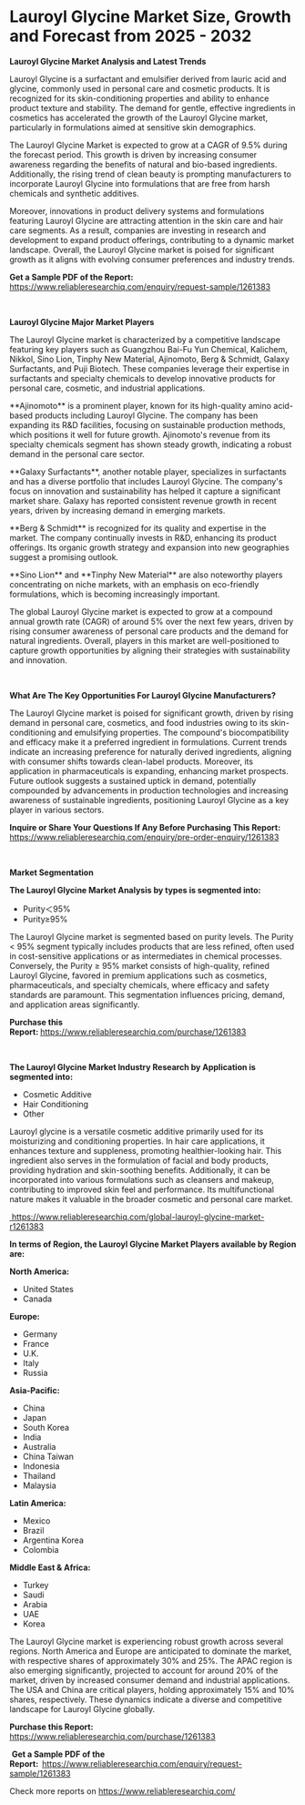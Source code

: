 <p><h1>Lauroyl Glycine Market Size, Growth and Forecast from 2025 - 2032</h1></p><p><strong>Lauroyl Glycine Market Analysis and Latest Trends</strong></p>
<p><p>Lauroyl Glycine is a surfactant and emulsifier derived from lauric acid and glycine, commonly used in personal care and cosmetic products. It is recognized for its skin-conditioning properties and ability to enhance product texture and stability. The demand for gentle, effective ingredients in cosmetics has accelerated the growth of the Lauroyl Glycine market, particularly in formulations aimed at sensitive skin demographics.</p><p>The Lauroyl Glycine Market is expected to grow at a CAGR of 9.5% during the forecast period. This growth is driven by increasing consumer awareness regarding the benefits of natural and bio-based ingredients. Additionally, the rising trend of clean beauty is prompting manufacturers to incorporate Lauroyl Glycine into formulations that are free from harsh chemicals and synthetic additives. </p><p>Moreover, innovations in product delivery systems and formulations featuring Lauroyl Glycine are attracting attention in the skin care and hair care segments. As a result, companies are investing in research and development to expand product offerings, contributing to a dynamic market landscape. Overall, the Lauroyl Glycine market is poised for significant growth as it aligns with evolving consumer preferences and industry trends.</p></p>
<p><strong>Get a Sample PDF of the Report:&nbsp;</strong> <a href="https://www.reliableresearchiq.com/enquiry/request-sample/1261383?utm_campaign=2122&utm_medium=2&utm_source=Github&utm_content=ia&utm_term=02022025&utm_id=lauroyl-glycine">https://www.reliableresearchiq.com/enquiry/request-sample/1261383</a></p>
<p>&nbsp;</p>
<p><strong>Lauroyl Glycine Major Market Players</strong></p>
<p><p>The Lauroyl Glycine market is characterized by a competitive landscape featuring key players such as Guangzhou Bai-Fu Yun Chemical, Kalichem, Nikkol, Sino Lion, Tinphy New Material, Ajinomoto, Berg & Schmidt, Galaxy Surfactants, and Puji Biotech. These companies leverage their expertise in surfactants and specialty chemicals to develop innovative products for personal care, cosmetic, and industrial applications.</p><p>**Ajinomoto** is a prominent player, known for its high-quality amino acid-based products including Lauroyl Glycine. The company has been expanding its R&D facilities, focusing on sustainable production methods, which positions it well for future growth. Ajinomoto's revenue from its specialty chemicals segment has shown steady growth, indicating a robust demand in the personal care sector.</p><p>**Galaxy Surfactants**, another notable player, specializes in surfactants and has a diverse portfolio that includes Lauroyl Glycine. The company's focus on innovation and sustainability has helped it capture a significant market share. Galaxy has reported consistent revenue growth in recent years, driven by increasing demand in emerging markets.</p><p>**Berg & Schmidt** is recognized for its quality and expertise in the market. The company continually invests in R&D, enhancing its product offerings. Its organic growth strategy and expansion into new geographies suggest a promising outlook.</p><p>**Sino Lion** and **Tinphy New Material** are also noteworthy players concentrating on niche markets, with an emphasis on eco-friendly formulations, which is becoming increasingly important.</p><p>The global Lauroyl Glycine market is expected to grow at a compound annual growth rate (CAGR) of around 5% over the next few years, driven by rising consumer awareness of personal care products and the demand for natural ingredients. Overall, players in this market are well-positioned to capture growth opportunities by aligning their strategies with sustainability and innovation.</p></p>
<p>&nbsp;</p>
<p><strong>What Are The Key Opportunities For Lauroyl Glycine Manufacturers?</strong></p>
<p><p>The Lauroyl Glycine market is poised for significant growth, driven by rising demand in personal care, cosmetics, and food industries owing to its skin-conditioning and emulsifying properties. The compound's biocompatibility and efficacy make it a preferred ingredient in formulations. Current trends indicate an increasing preference for naturally derived ingredients, aligning with consumer shifts towards clean-label products. Moreover, its application in pharmaceuticals is expanding, enhancing market prospects. Future outlook suggests a sustained uptick in demand, potentially compounded by advancements in production technologies and increasing awareness of sustainable ingredients, positioning Lauroyl Glycine as a key player in various sectors.</p></p>
<p><strong>Inquire or Share Your Questions If Any Before Purchasing This Report:</strong> <a href="https://www.reliableresearchiq.com/enquiry/pre-order-enquiry/1261383?utm_campaign=2122&utm_medium=2&utm_source=Github&utm_content=ia&utm_term=02022025&utm_id=lauroyl-glycine">https://www.reliableresearchiq.com/enquiry/pre-order-enquiry/1261383</a></p>
<p>&nbsp;</p>
<p><strong>Market Segmentation</strong></p>
<p><strong>The Lauroyl Glycine Market Analysis by types is segmented into:</strong></p>
<p><ul><li>Purity＜95%</li><li>Purity≥95%</li></ul></p>
<p><p>The Lauroyl Glycine market is segmented based on purity levels. The Purity < 95% segment typically includes products that are less refined, often used in cost-sensitive applications or as intermediates in chemical processes. Conversely, the Purity ≥ 95% market consists of high-quality, refined Lauroyl Glycine, favored in premium applications such as cosmetics, pharmaceuticals, and specialty chemicals, where efficacy and safety standards are paramount. This segmentation influences pricing, demand, and application areas significantly.</p></p>
<p><strong>Purchase this Report:&nbsp;</strong><a href="https://www.reliableresearchiq.com/purchase/1261383?utm_campaign=2122&utm_medium=2&utm_source=Github&utm_content=ia&utm_term=02022025&utm_id=lauroyl-glycine">https://www.reliableresearchiq.com/purchase/1261383</a></p>
<p>&nbsp;</p>
<p><strong>The Lauroyl Glycine Market Industry Research by Application is segmented into:</strong></p>
<p><ul><li>Cosmetic Additive</li><li>Hair Conditioning</li><li>Other</li></ul></p>
<p><p>Lauroyl glycine is a versatile cosmetic additive primarily used for its moisturizing and conditioning properties. In hair care applications, it enhances texture and suppleness, promoting healthier-looking hair. This ingredient also serves in the formulation of facial and body products, providing hydration and skin-soothing benefits. Additionally, it can be incorporated into various formulations such as cleansers and makeup, contributing to improved skin feel and performance. Its multifunctional nature makes it valuable in the broader cosmetic and personal care market.</p></p>
<p><a href="https://www.reliableresearchiq.com/global-lauroyl-glycine-market-r1261383?utm_campaign=2122&utm_medium=2&utm_source=Github&utm_content=ia&utm_term=02022025&utm_id=lauroyl-glycine">&nbsp;https://www.reliableresearchiq.com/global-lauroyl-glycine-market-r1261383</a></p>
<p><strong>In terms of Region, the Lauroyl Glycine Market Players available by Region are:</strong></p>
<p>
    <p> <strong> North America: </strong>
        <ul>
            <li>United States</li>
            <li>Canada</li>
        </ul>
        </p> 
    <p> <strong> Europe: </strong>
        <ul>
            <li>Germany</li>
            <li>France</li>
            <li>U.K.</li>
            <li>Italy</li>
            <li>Russia</li>
        </ul>
        </p> 
    <p> <strong> Asia-Pacific: </strong>
        <ul>
            <li>China</li>
            <li>Japan</li>
            <li>South Korea</li>
            <li>India</li>
            <li>Australia</li>
            <li>China Taiwan</li>
            <li>Indonesia</li>
            <li>Thailand</li>
            <li>Malaysia</li>
        </ul>
        </p> 
    <p> <strong> Latin America: </strong>
        <ul>
            <li>Mexico</li>
            <li>Brazil</li>
            <li>Argentina Korea</li>
            <li>Colombia</li>
        </ul>
        </p> 
    <p> <strong> Middle East & Africa: </strong>
        <ul>
            <li>Turkey</li>
            <li>Saudi</li>
            <li>Arabia</li>
            <li>UAE</li>
            <li>Korea</li>
        </ul>
    </p>
    </p>
<p><p>The Lauroyl Glycine market is experiencing robust growth across several regions. North America and Europe are anticipated to dominate the market, with respective shares of approximately 30% and 25%. The APAC region is also emerging significantly, projected to account for around 20% of the market, driven by increased consumer demand and industrial applications. The USA and China are critical players, holding approximately 15% and 10% shares, respectively. These dynamics indicate a diverse and competitive landscape for Lauroyl Glycine globally.</p></p>
<p><strong>Purchase this Report: </strong><a href="https://www.reliableresearchiq.com/purchase/1261383?utm_campaign=2122&utm_medium=2&utm_source=Github&utm_content=ia&utm_term=02022025&utm_id=lauroyl-glycine">https://www.reliableresearchiq.com/purchase/1261383</a></p>
<p>&nbsp;<strong>Get a Sample PDF of the Report:&nbsp;&nbsp;</strong><a href="https://www.reliableresearchiq.com/enquiry/request-sample/1261383?utm_campaign=2122&utm_medium=2&utm_source=Github&utm_content=ia&utm_term=02022025&utm_id=lauroyl-glycine">https://www.reliableresearchiq.com/enquiry/request-sample/1261383</a></p>
<p><strong></strong></p>
<p>Check more reports on <a href="https://www.reliableresearchiq.com/?utm_campaign=2122&utm_medium=2&utm_source=Github&utm_content=ia&utm_term=02022025&utm_id=lauroyl-glycine">https://www.reliableresearchiq.com/</a></p>